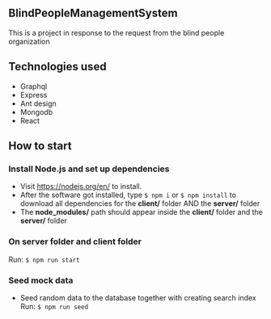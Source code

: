 ## BlindPeopleManagementSystem

This is a project in response to the request from the blind people organization

## Technologies used

- Graphql
- Express
- Ant design 
- Mongodb
- React 

## How to start

### Install Node.js and set up dependencies
   - Visit https://nodejs.org/en/ to install. 
   - After the software got installed, type ```$ npm i``` or ```$ npm install``` to download all dependencies for the **client/** folder AND the **server/** folder
   - The **node_modules/** path should appear inside the **client/** folder and the **server/** folder
    

### On server folder and client folder
Run: ```$ npm run start```

### Seed mock data
- Seed random data to the database together with creating search index
Run: ```$ npm run seed```
